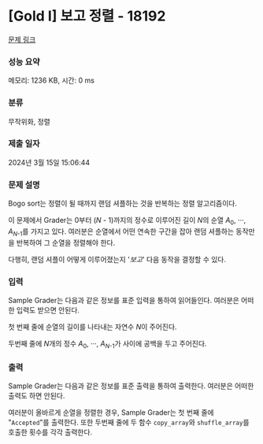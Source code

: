 # [Gold I] 보고 정렬 - 18192 

[문제 링크](https://www.acmicpc.net/problem/18192) 

### 성능 요약

메모리: 1236 KB, 시간: 0 ms

### 분류

무작위화, 정렬

### 제출 일자

2024년 3월 15일 15:06:44

### 문제 설명

<p>Bogo sort는 정렬이 될 때까지 랜덤 셔플하는 것을 반복하는 정렬 알고리즘이다.</p>

<p>이 문제에서 Grader는 0부터 (<em>N</em> - 1)까지의 정수로 이루어진 길이 <em>N</em>의 순열 <em>A</em><sub>0</sub>, ···, <em>A</em><sub><em>N</em>-1</sub>를 가지고 있다. 여러분은 순열에서 어떤 연속한 구간을 잡아 랜덤 셔플하는 동작만을 반복하여 그 순열을 정렬해야 한다.</p>

<p>다행히, 랜덤 셔플이 어떻게 이루어졌는지 '<em>보고</em>' 다음 동작을 결정할 수 있다.</p>

### 입력 

 <p>Sample Grader는 다음과 같은 정보를 표준 입력을 통하여 읽어들인다. 여러분은 어떠한 입력도 받으면 안된다.</p>

<p>첫 번째 줄에 순열의 길이를 나타내는 자연수 <em>N</em>이 주어진다.</p>

<p>두번째 줄에 <em>N</em>개의 정수 <em>A</em><sub>0</sub>, ···, <em>A</em><sub><em>N</em>-1</sub>가 사이에 공백을 두고 주어진다.</p>

### 출력 

 <p>Sample Grader는 다음과 같은 정보를 표준 출력을 통하여 출력한다. 여러분은 어떠한 출력도 하면 안된다.</p>

<p>여러분이 올바르게 순열을 정렬한 경우, Sample Grader는 첫 번째 줄에 "<code>Accepted</code>"를 출력한다. 또한 두번째 줄에 두 함수 <code>copy_array</code>와 <code>shuffle_array</code>를 호출한 횟수를 각각 출력한다.</p>

